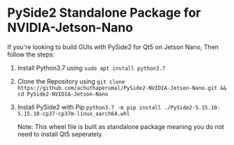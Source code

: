 # PySide2 Standalone Package for NVIDIA-Jetson-Nano

If you're looking to build GUIs with PySide2 for Qt5 on Jetson Nano, Then follow the steps:

1. Install Python3.7 using
   `sudo apt install python3.7`
2. Clone the Repository using
   `git clone https://github.com/achuthaperumal/PySide2-NVIDIA-Jetson-Nano.git && cd PySide2-NVIDIA-Jetson-Nano`
3. Install PySide2 with Pip
   `python3.7 -m pip install ./PySide2-5.15.10-5.15.10-cp37-cp37m-linux_aarch64.whl`

   Note: This wheel file is built as standalone package meaning you do not need to install Qt5 seperately.
